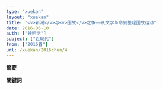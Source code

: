 ```yaml
---
type: "xuekan"
layout: "xuekan"
title: "<v>新潮</v>与<v>国故</v>之争——从文学革命到整理国故运动"
date: 2016-06-10
auth: ["钟明浩"]
subject: ["近现代"]
from: ["2016春"]
url: /xuekan/2016chun/4
---
```


**摘要**

**關鍵詞**
